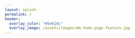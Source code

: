 ```yaml
---
layout: splash
permalink: /
header:
  overlay_color: "#5e616c"
  overlay_image: /assets/images/mm-home-page-feature.jpg
---
```

